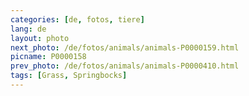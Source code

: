 ```yaml
---
categories: [de, fotos, tiere]
lang: de
layout: photo
next_photo: /de/fotos/animals/animals-P0000159.html
picname: P0000158
prev_photo: /de/fotos/animals/animals-P0000410.html
tags: [Grass, Springbocks]
---
```

